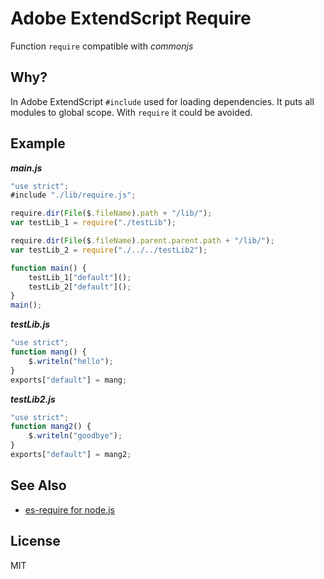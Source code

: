 # Adobe ExtendScript Require

Function `require` compatible with _commonjs_

## Why?

In Adobe ExtendScript `#include` used for loading dependencies.
It puts all modules to global scope. With `require` it could be avoided.

## Example

***main.js***
```js
"use strict";
#include "./lib/require.js";

require.dir(File($.fileName).path + "/lib/");
var testLib_1 = require("./testLib");

require.dir(File($.fileName).parent.parent.path + "/lib/");
var testLib_2 = require("./../../testLib2");

function main() {
    testLib_1["default"]();
    testLib_2["default"]();
}
main();
```

***testLib.js***
```js
"use strict";
function mang() {
    $.writeln("hello");
}
exports["default"] = mang;
```

***testLib2.js***
```js
"use strict";
function mang2() {
    $.writeln("goodbye");
}
exports["default"] = mang2;
```

## See Also

- [es-require for node.js](https://github.com/coderaiser/es-require)

## License

MIT
